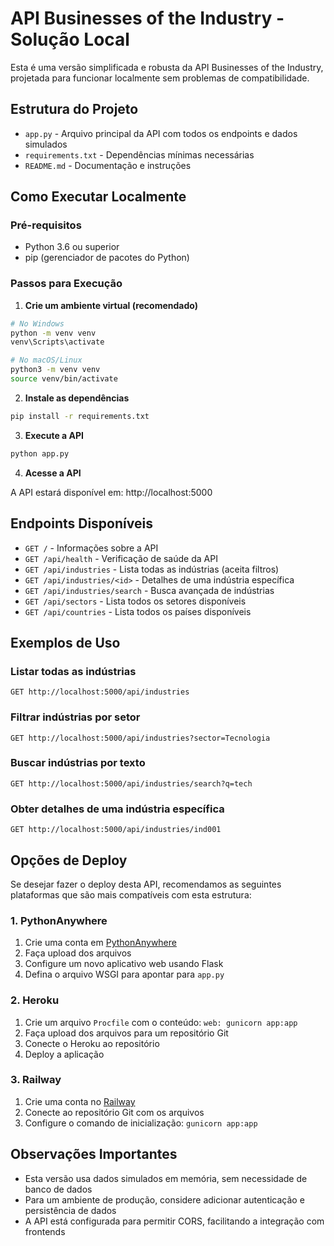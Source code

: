 # API Businesses of the Industry - Solução Local

Esta é uma versão simplificada e robusta da API Businesses of the Industry, projetada para funcionar localmente sem problemas de compatibilidade.

## Estrutura do Projeto

- `app.py` - Arquivo principal da API com todos os endpoints e dados simulados
- `requirements.txt` - Dependências mínimas necessárias
- `README.md` - Documentação e instruções

## Como Executar Localmente

### Pré-requisitos

- Python 3.6 ou superior
- pip (gerenciador de pacotes do Python)

### Passos para Execução

1. **Crie um ambiente virtual (recomendado)**

```bash
# No Windows
python -m venv venv
venv\Scripts\activate

# No macOS/Linux
python3 -m venv venv
source venv/bin/activate
```

2. **Instale as dependências**

```bash
pip install -r requirements.txt
```

3. **Execute a API**

```bash
python app.py
```

4. **Acesse a API**

A API estará disponível em: http://localhost:5000

## Endpoints Disponíveis

- `GET /` - Informações sobre a API
- `GET /api/health` - Verificação de saúde da API
- `GET /api/industries` - Lista todas as indústrias (aceita filtros)
- `GET /api/industries/<id>` - Detalhes de uma indústria específica
- `GET /api/industries/search` - Busca avançada de indústrias
- `GET /api/sectors` - Lista todos os setores disponíveis
- `GET /api/countries` - Lista todos os países disponíveis

## Exemplos de Uso

### Listar todas as indústrias
```
GET http://localhost:5000/api/industries
```

### Filtrar indústrias por setor
```
GET http://localhost:5000/api/industries?sector=Tecnologia
```

### Buscar indústrias por texto
```
GET http://localhost:5000/api/industries/search?q=tech
```

### Obter detalhes de uma indústria específica
```
GET http://localhost:5000/api/industries/ind001
```

## Opções de Deploy

Se desejar fazer o deploy desta API, recomendamos as seguintes plataformas que são mais compatíveis com esta estrutura:

### 1. PythonAnywhere

1. Crie uma conta em [PythonAnywhere](https://www.pythonanywhere.com/)
2. Faça upload dos arquivos
3. Configure um novo aplicativo web usando Flask
4. Defina o arquivo WSGI para apontar para `app.py`

### 2. Heroku

1. Crie um arquivo `Procfile` com o conteúdo: `web: gunicorn app:app`
2. Faça upload dos arquivos para um repositório Git
3. Conecte o Heroku ao repositório
4. Deploy a aplicação

### 3. Railway

1. Crie uma conta no [Railway](https://railway.app/)
2. Conecte ao repositório Git com os arquivos
3. Configure o comando de inicialização: `gunicorn app:app`

## Observações Importantes

- Esta versão usa dados simulados em memória, sem necessidade de banco de dados
- Para um ambiente de produção, considere adicionar autenticação e persistência de dados
- A API está configurada para permitir CORS, facilitando a integração com frontends
